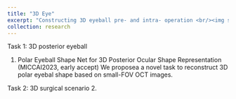 ```yaml
---
title: "3D Eye"
excerpt: "Constructing 3D eyeball pre- and intra- operation <br/><img src='/yanhu/images/surgeryunderstanding.jpg'>"
collection: research
---
```


Task 1: 3D posterior eyeball
1. Polar Eyeball Shape Net for 3D Posterior Ocular Shape Representation (MICCAI2023, early accept)
   We proposea a novel task to reconstruct 3D polar eyebal shape based on small-FOV OCT images.
   
   


Task 2: 3D surgical scenario
2. 


